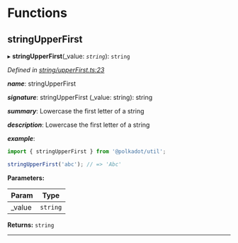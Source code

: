 

# Functions

<a id="stringupperfirst"></a>

##  stringUpperFirst

▸ **stringUpperFirst**(_value: *`string`*): `string`

*Defined in [string/upperFirst.ts:23](https://github.com/polkadot-js/common/blob/b53a677/packages/util/src/string/upperFirst.ts#L23)*

*__name__*: stringUpperFirst

*__signature__*: stringUpperFirst (_value: string): string

*__summary__*: Lowercase the first letter of a string

*__description__*: Lowercase the first letter of a string

*__example__*:   
```javascript
import { stringUpperFirst } from '@polkadot/util';

stringUpperFirst('abc'); // => 'Abc'
```

**Parameters:**

| Param | Type |
| ------ | ------ |
| _value | `string` |

**Returns:** `string`

___

